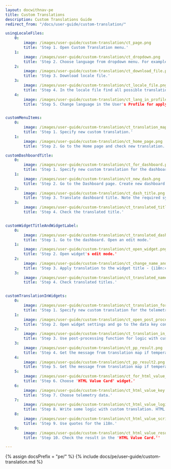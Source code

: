 ```yaml
---
layout: docwithnav-pe
title: Custom Translations
description: Custom Translations Guide
redirect_from: "/docs/user-guide/custom-translation/"

usingLocaleFiles:
    0:
        image: /images/user-guide/custom-translation/ct_page.png
        title: 'Step 1. Open Custom Translation menu.'
    1:
        image: /images/user-guide/custom-translation/ct_dropdown.png
        title: 'Step 2. Choose language from dropdown menu. For example, Italian.'
    2:
        image: /images/user-guide/custom-translation/ct_download_file.png
        title: 'Step 3. Download locale file.'
    3:
        image: /images/user-guide/custom-translation/ct_locale_file.png
        title: 'Step 4. In the locale file find all possible translation for the chosen language.'
    4:
        image: /images/user-guide/custom-translation/ct_lang_in_profile.png
        title: 'Step 5. Change language in the User's Profile for applying settings.'


customMenuItems:
    0:
        image: /images/user-guide/custom-translation/ct_translation_map.png
        title: 'Step 1. Specify new custom translation.'
    1:
        image: /images/user-guide/custom-translation/ct_home_page.png
        title: 'Step 2. Go to the Home page and check new translation.'

customDashboardTitle:
    0:
        image: /images/user-guide/custom-translation/ct_for_dashboard.png
        title: 'Step 1. Specify new custom translation for the dashboard and widgets.'
    1:
        image: /images/user-guide/custom-translation/ct_new_dash.png
        title: 'Step 2. Go to the Dashboard page. Create new dashboard or chose existing one. Open dashboard menu.'
    2:
        image: /images/user-guide/custom-translation/ct_dash_title.png
        title: 'Step 3. Translate dashboard title. Note the required syntax: {i18n:custom.my-dashboard.title}.'
    3:
        image: /images/user-guide/custom-translation/ct_translated_title.png
        title: 'Step 4. Check the translated title.'


customWidgetTitleAndWidgetLabel:
    0:
        image: /images/user-guide/custom-translation/ct_translated_dash_title.png
        title: 'Step 1. Go to the dashboard. Open an edit mode.'
    1:
        image: /images/user-guide/custom-translation/ct_open_widget.png
        title: 'Step 2. Open widget's edit mode.'
    2:
        image: /images/user-guide/custom-translation/ct_change_name_and_label.png
        title: 'Step 3. Apply translation to the widget title - {i18n:custom.my-widget.name}, and entity label column title - {i18n:custom.my-widget.label-text}.'
    3:
        image: /images/user-guide/custom-translation/ct_translated_name_and_title.png
        title: 'Step 4. Check translated titles.'


customTranslationInWidgets:
    0:
        image: /images/user-guide/custom-translation/ct_translation_for_telemetry.png
        title: 'Step 1. Specify new custom translation for the telemetry data.'
    1:
        image: /images/user-guide/custom-translation/ct_open_post_processing.png
        title: 'Step 2. Open widget settings and go to the data key configuration.'
    2:
        image: /images/user-guide/custom-translation/ct_translation_in_post_processing.png
        title: 'Step 3. Use post-processing function for logic with custom translation. The post-processing function requires quotes for the i18n.'
    3:
        image: /images/user-guide/custom-translation/ct_pp_result.png
        title: 'Step 4. Get the message from translation map if temperature is high.'
    4:
        image: /images/user-guide/custom-translation/ct_pp_result2.png
        title: 'Step 5. Get the message from translation map if temperature is low.'
    5:
        image: /images/user-guide/custom-translation/ct_for_html_value_card.png
        title: 'Step 6. Choose 'HTML Value Card' widget.'
    6:
        image: /images/user-guide/custom-translation/ct_html_value_key.png
        title: 'Step 7. Choose telemetry data.'
    7:
        image: /images/user-guide/custom-translation/ct_html_value_logic.png
        title: 'Step 8. Write some logic with custom translation. HTML field requires quotes for the i18n.'
    8:
        image: /images/user-guide/custom-translation/ct_html_value_script.png
        title: 'Step 9. Use quotes for the i18n.'
    9:
        image: /images/user-guide/custom-translation/ct_html_value_result.png
        title: 'Step 10. Check the result in the 'HTML Value Card.''

---
```


{% assign docsPrefix = "pe/" %}
{% include docs/pe/user-guide/custom-translation.md %}
